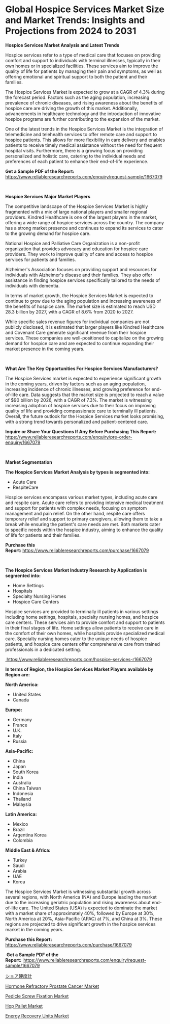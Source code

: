 <p><h1>Global Hospice Services Market Size and Market Trends: Insights and Projections from 2024 to 2031</h1></p><p><strong>Hospice Services Market Analysis and Latest Trends</strong></p>
<p><p>Hospice services refer to a type of medical care that focuses on providing comfort and support to individuals with terminal illnesses, typically in their own homes or in specialized facilities. These services aim to improve the quality of life for patients by managing their pain and symptoms, as well as offering emotional and spiritual support to both the patient and their families.</p><p>The Hospice Services Market is expected to grow at a CAGR of 4.3% during the forecast period. Factors such as the aging population, increasing prevalence of chronic diseases, and rising awareness about the benefits of hospice care are driving the growth of this market. Additionally, advancements in healthcare technology and the introduction of innovative hospice programs are further contributing to the expansion of the market.</p><p>One of the latest trends in the Hospice Services Market is the integration of telemedicine and telehealth services to offer remote care and support to hospice patients. This allows for more flexibility in care delivery and enables patients to receive timely medical assistance without the need for frequent hospital visits. Furthermore, there is a growing focus on providing personalized and holistic care, catering to the individual needs and preferences of each patient to enhance their end-of-life experience.</p></p>
<p><strong>Get a Sample PDF of the Report:&nbsp;</strong> <a href="https://www.reliableresearchreports.com/enquiry/request-sample/1667079">https://www.reliableresearchreports.com/enquiry/request-sample/1667079</a></p>
<p>&nbsp;</p>
<p><strong>Hospice Services Major Market Players</strong></p>
<p><p>The competitive landscape of the Hospice Services Market is highly fragmented with a mix of large national players and smaller regional providers. Kindred Healthcare is one of the largest players in the market, offering a wide range of hospice services across the country. The company has a strong market presence and continues to expand its services to cater to the growing demand for hospice care.</p><p>National Hospice and Palliative Care Organization is a non-profit organization that provides advocacy and education for hospice care providers. They work to improve quality of care and access to hospice services for patients and families.</p><p>Alzheimer's Association focuses on providing support and resources for individuals with Alzheimer's disease and their families. They also offer assistance in finding hospice services specifically tailored to the needs of individuals with dementia.</p><p>In terms of market growth, the Hospice Services Market is expected to continue to grow due to the aging population and increasing awareness of the benefits of hospice care. The market size is estimated to reach USD 28.3 billion by 2027, with a CAGR of 8.6% from 2020 to 2027.</p><p>While specific sales revenue figures for individual companies are not publicly disclosed, it is estimated that larger players like Kindred Healthcare and Covenant Care generate significant revenue from their hospice services. These companies are well-positioned to capitalize on the growing demand for hospice care and are expected to continue expanding their market presence in the coming years.</p></p>
<p>&nbsp;</p>
<p><strong>What Are The Key Opportunities For Hospice Services Manufacturers?</strong></p>
<p><p>The Hospice Services market is expected to experience significant growth in the coming years, driven by factors such as an aging population, increasing incidence of chronic illnesses, and growing preference for end-of-life care. Data suggests that the market size is projected to reach a value of $90 billion by 2026, with a CAGR of 7.3%. The market is witnessing increasing adoption of hospice services due to their focus on improving quality of life and providing compassionate care to terminally ill patients. Overall, the future outlook for the Hospice Services market looks promising, with a strong trend towards personalized and patient-centered care.</p></p>
<p><strong>Inquire or Share Your Questions If Any Before Purchasing This Report:</strong> <a href="https://www.reliableresearchreports.com/enquiry/pre-order-enquiry/1667079">https://www.reliableresearchreports.com/enquiry/pre-order-enquiry/1667079</a></p>
<p>&nbsp;</p>
<p><strong>Market Segmentation</strong></p>
<p><strong>The Hospice Services Market Analysis by types is segmented into:</strong></p>
<p><ul><li>Acute Care</li><li>RespiteCare</li></ul></p>
<p><p>Hospice services encompass various market types, including acute care and respite care. Acute care refers to providing intensive medical treatment and support for patients with complex needs, focusing on symptom management and pain relief. On the other hand, respite care offers temporary relief and support to primary caregivers, allowing them to take a break while ensuring the patient's care needs are met. Both markets cater to specific needs within the hospice industry, aiming to enhance the quality of life for patients and their families.</p></p>
<p><strong>Purchase this Report:&nbsp;</strong><a href="https://www.reliableresearchreports.com/purchase/1667079">https://www.reliableresearchreports.com/purchase/1667079</a></p>
<p>&nbsp;</p>
<p><strong>The Hospice Services Market Industry Research by Application is segmented into:</strong></p>
<p><ul><li>Home Settings</li><li>Hospitals</li><li>Specialty Nursing Homes</li><li>Hospice Care Centers</li></ul></p>
<p><p>Hospice services are provided to terminally ill patients in various settings including home settings, hospitals, specialty nursing homes, and hospice care centers. These services aim to provide comfort and support to patients in their final stages of life. Home settings allow patients to receive care in the comfort of their own homes, while hospitals provide specialized medical care. Specialty nursing homes cater to the unique needs of hospice patients, and hospice care centers offer comprehensive care from trained professionals in a dedicated setting.</p></p>
<p><a href="https://www.reliableresearchreports.com/hospice-services-r1667079">&nbsp;https://www.reliableresearchreports.com/hospice-services-r1667079</a></p>
<p><strong>In terms of Region, the Hospice Services Market Players available by Region are:</strong></p>
<p>
    <p> <strong> North America: </strong>
        <ul>
            <li>United States</li>
            <li>Canada</li>
        </ul>
        </p> 
    <p> <strong> Europe: </strong>
        <ul>
            <li>Germany</li>
            <li>France</li>
            <li>U.K.</li>
            <li>Italy</li>
            <li>Russia</li>
        </ul>
        </p> 
    <p> <strong> Asia-Pacific: </strong>
        <ul>
            <li>China</li>
            <li>Japan</li>
            <li>South Korea</li>
            <li>India</li>
            <li>Australia</li>
            <li>China Taiwan</li>
            <li>Indonesia</li>
            <li>Thailand</li>
            <li>Malaysia</li>
        </ul>
        </p> 
    <p> <strong> Latin America: </strong>
        <ul>
            <li>Mexico</li>
            <li>Brazil</li>
            <li>Argentina Korea</li>
            <li>Colombia</li>
        </ul>
        </p> 
    <p> <strong> Middle East & Africa: </strong>
        <ul>
            <li>Turkey</li>
            <li>Saudi</li>
            <li>Arabia</li>
            <li>UAE</li>
            <li>Korea</li>
        </ul>
    </p>
    </p>
<p><p>The Hospice Services Market is witnessing substantial growth across several regions, with North America (NA) and Europe leading the market due to the increasing geriatric population and rising awareness about end-of-life care. The United States (USA) is expected to dominate the market with a market share of approximately 40%, followed by Europe at 30%, North America at 20%, Asia-Pacific (APAC) at 7%, and China at 3%. These regions are projected to drive significant growth in the hospice services market in the coming years.</p></p>
<p><strong>Purchase this Report: </strong><a href="https://www.reliableresearchreports.com/purchase/1667079">https://www.reliableresearchreports.com/purchase/1667079</a></p>
<p>&nbsp;<strong>Get a Sample PDF of the Report:&nbsp;&nbsp;</strong><a href="https://www.reliableresearchreports.com/enquiry/request-sample/1667079">https://www.reliableresearchreports.com/enquiry/request-sample/1667079</a></p>
<p><strong></strong></p>
<p><p><a href="https://github.com/adcxff01450218/Market-Research-Report-List-2/blob/main/662481253372.md">ショア硬度計</a></p><p><a href="https://github.com/RebekaAnderson14/Market-Research-Report-List-1/blob/main/hormone-refractory-prostate-cancer-market.md">Hormone Refractory Prostate Cancer Market</a></p><p><a href="https://www.linkedin.com/pulse/pedicle-screw-fixation-market-size-trends-complete-nkj8e">Pedicle Screw Fixation Market</a></p><p><a href="https://github.com/Whitneyboyettebo9kiw7yr13/Market-Research-Report-List-2/blob/main/hop-pallet-market.md">Hop Pallet Market</a></p><p><a href="https://www.linkedin.com/pulse/energy-recovery-units-market-share-evolution-growth-trends-2024-gk1pf">Energy Recovery Units Market</a></p></p>